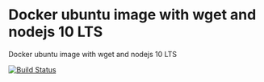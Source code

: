 # Docker ubuntu image with wget and nodejs 10 LTS

Docker ubuntu image with wget and nodejs 10 LTS


[![Build Status](https://travis-ci.com/diuis/docker-ubuntu-wget_nodejs.svg?branch=ubuntu19.04)](https://travis-ci.com/diuis/docker-ubuntu-wget_nodejs)
